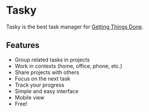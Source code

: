 # Tasky

Tasky is the best task manager for [Getting Things Done](http://en.wikipedia.org/wiki/Getting_Things_Done).

## Features

- Group related tasks in projects
- Work in contexts (home, office, phone, etc.)
- Share projects with others
- Focus on the next task
- Track your progress
- Simple and easy interface
- Mobile view
- Free!